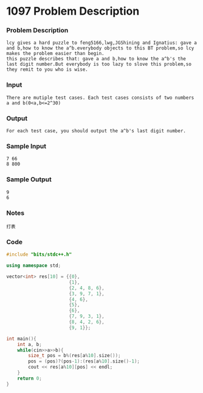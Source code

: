# 1097 **Problem Description**

### **Problem Description**

```
lcy gives a hard puzzle to feng5166,lwg,JGShining and Ignatius: gave a and b,how to know the a^b.everybody objects to this BT problem,so lcy makes the problem easier than begin.
this puzzle describes that: gave a and b,how to know the a^b's the last digit number.But everybody is too lazy to slove this problem,so they remit to you who is wise.
```

### **Input**

```
There are mutiple test cases. Each test cases consists of two numbers a and b(0<a,b<=2^30)
```

### **Output**

```
For each test case, you should output the a^b's last digit number.
```

### **Sample Input**

```
7 66
8 800
```

### **Sample Output**

```
9
6
```

### Notes

```
打表
```

### Code

```C++
#include "bits/stdc++.h"

using namespace std;

vector<int> res[10] = {{0},
                       {1},
                       {2, 4, 8, 6},
                       {3, 9, 7, 1},
                       {4, 6},
                       {5},
                       {6},
                       {7, 9, 3, 1},
                       {8, 4, 2, 6},
                       {9, 1}};

int main(){
    int a, b;
    while(cin>>a>>b){
        size_t pos = b%(res[a%10].size());
        pos = (pos)?(pos-1):(res[a%10].size()-1);
        cout << res[a%10][pos] << endl;
    }
    return 0;
}
```

